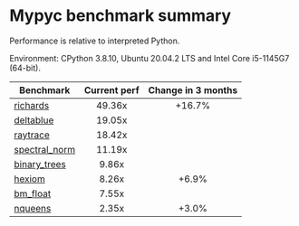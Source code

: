 # Mypyc benchmark summary

Performance is relative to interpreted Python.

Environment: CPython 3.8.10, Ubuntu 20.04.2 LTS and Intel Core i5-1145G7 (64-bit).

| Benchmark | Current perf | Change in 3 months |
| --- | :---: | :---: |
| [richards](benchmarks/richards.md) | 49.36x | +16.7% |
| [deltablue](benchmarks/deltablue.md) | 19.05x |  |
| [raytrace](benchmarks/raytrace.md) | 18.42x |  |
| [spectral_norm](benchmarks/spectral_norm.md) | 11.19x |  |
| [binary_trees](benchmarks/binary_trees.md) | 9.86x |  |
| [hexiom](benchmarks/hexiom.md) | 8.26x | +6.9% |
| [bm_float](benchmarks/bm_float.md) | 7.55x |  |
| [nqueens](benchmarks/nqueens.md) | 2.35x | +3.0% |

